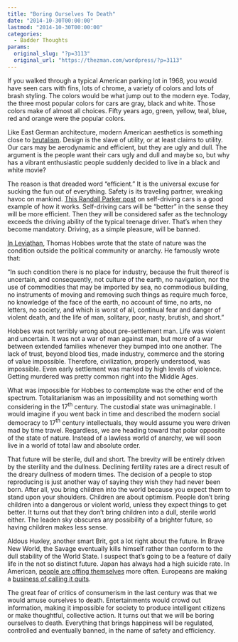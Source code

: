 ```yaml
---
title: "Boring Ourselves To Death"
date: "2014-10-30T00:00:00"
lastmod: "2014-10-30T00:00:00"
categories:
  - Badder Thoughts
params:
  original_slug: "?p=3113"
  original_url: "https://thezman.com/wordpress/?p=3113"
---
```


If you walked through a typical American parking lot in 1968, you would
have seen cars with fins, lots of chrome, a variety of colors and lots
of brash styling. The colors would be what jump out to the modern eye.
Today, the three most popular colors for cars are gray, black and white.
Those colors make of almost all choices. Fifty years ago, green, yellow,
teal, blue, red and orange were the popular colors.

Like East German architecture, modern American aesthetics is something
close to
[brutalism](http://en.wikipedia.org/wiki/Brutalist_architecture). Design
is the slave of utility, or at least claims to utility. Our cars may be
aerodynamic and efficient, but they are ugly and dull. The argument is
the people want their cars ugly and dull and maybe so, but why has a
vibrant enthusiastic people suddenly decided to live in a black and
white movie?

The reason is that dreaded word “efficient.” It is the universal excuse
for sucking the fun out of everything. Safety is its traveling partner,
wreaking havoc on mankind. [This Randall Parker
post](http://www.futurepundit.com/archives/009628.html) on self-driving
cars is a good example of how it works. Self-driving cars will be
“better” in the sense they will be more efficient. Then they will be
considered safer as the technology exceeds the driving ability of the
typical teenage driver. That’s when they become mandatory. Driving, as a
simple pleasure, will be banned.

[In Leviathan](http://en.wikipedia.org/wiki/Leviathan_%28book%29),
Thomas Hobbes wrote that the state of nature was the condition outside
the political community or anarchy. He famously wrote that:

“In such condition there is no place for industry, because the fruit
thereof is uncertain, and consequently, not culture of the earth, no
navigation, nor the use of commodities that may be imported by sea, no
commodious building, no instruments of moving and removing such things
as require much force, no knowledge of the face of the earth, no account
of time, no arts, no letters, no society, and which is worst of all,
continual fear and danger of violent death, and the life of man,
solitary, poor, nasty, brutish, and short.”

Hobbes was not terribly wrong about pre-settlement man. Life was violent
and uncertain. It was not a war of man against man, but more of a war
between extended families whenever they bumped into one another. The
lack of trust, beyond blood ties, made industry, commerce and the
storing of value impossible. Therefore, civilization, properly
understood, was impossible. Even early settlement was marked by high
levels of violence. Getting murdered was pretty common right into the
Middle Ages.

What was impossible for Hobbes to contemplate was the other end of the
spectrum. Totalitarianism was an impossibility and not something worth
considering in the 17<sup>th</sup> century. The custodial state was
unimaginable. I would imagine if you went back in time and described the
modern social democracy to 17<sup>th</sup> century intellectuals, they
would assume you were driven mad by time travel. Regardless, we are
heading toward that polar opposite of the state of nature. Instead of a
lawless world of anarchy, we will soon live in a world of total law and
absolute order.

That future will be sterile, dull and short. The brevity will be
entirely driven by the sterility and the dullness. Declining fertility
rates are a direct result of the dreary dullness of modern times. The
decision of a people to stop reproducing is just another way of saying
they wish they had never been born. After all, you bring children into
the world because you expect them to stand upon your shoulders. Children
are about optimism. People don’t bring children into a dangerous or
violent world, unless they expect things to get better. It turns out
that they don’t bring children into a dull, sterile world either. The
leaden sky obscures any possibility of a brighter future, so having
children makes less sense.

Aldous Huxley, another smart Brit, got a lot right about the future. In
Brave New World, the Savage eventually kills himself rather than conform
to the dull stability of the World State. I suspect that’s going to be a
feature of daily life in the not so distinct future. Japan has always
had a high suicide rate. In American, [people are offing
themselves](http://www.nytimes.com/2013/05/03/health/suicide-rate-rises-sharply-in-us.html)
more often. Europeans are making a [business of calling it
quits](http://www.dignitas.ch/index.php?option=com_content&view=article&id=22&lang=en).

The great fear of critics of consumerism in the last century was that we
would amuse ourselves to death. Entertainments would crowd out
information, making it impossible for society to produce intelligent
citizens or make thoughtful, collective action. It turns out that we
will be boring ourselves to death. Everything that brings happiness will
be regulated, controlled and eventually banned, in the name of safety
and efficiency.
